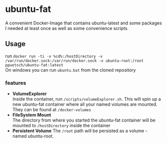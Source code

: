 # ubuntu-fat
A convenient Docker-Image that contains ubuntu-latest and some packages I needed at least once as well as some convenience scripts.
## Usage
run `docker run -ti -v %cd%:/hostDirectory -v /var/run/docker.sock:/var/run/docker.sock -v ubuntu-root:/root ppuetsch/ubuntu-fat:latest`  
On windows you can run `ubuntu.bat` from the cloned repository 
### features
* **VolumeExplorer**  
Inside the container, run `/scripts/volumeExplorer.sh`. This will spin up a new ubuntu-fat container where all your named volumes are mounted. They can be found at `/docker-volumes`
* **FileSystem Mount**  
The directory from where you started the ubuntu-fat container will be mounted to `/hostDirectory` inside the container
* **Persistent Volume**
The `/root` path will be persisted as a volume - named ubuntu-root.
